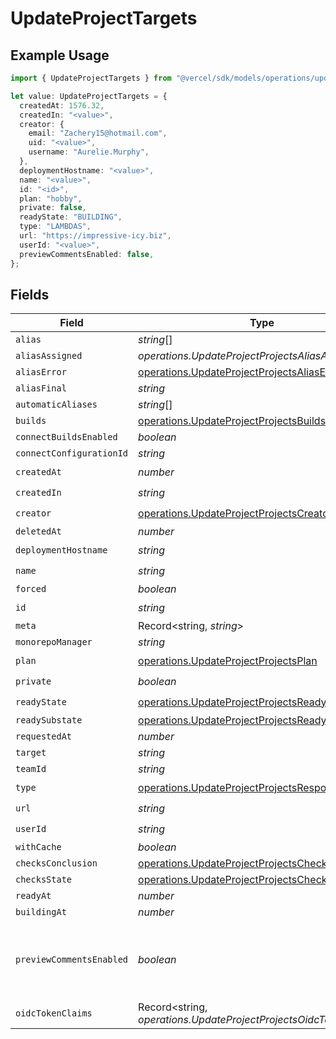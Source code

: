 # UpdateProjectTargets

## Example Usage

```typescript
import { UpdateProjectTargets } from "@vercel/sdk/models/operations/updateproject.js";

let value: UpdateProjectTargets = {
  createdAt: 1576.32,
  createdIn: "<value>",
  creator: {
    email: "Zachery15@hotmail.com",
    uid: "<value>",
    username: "Aurelie.Murphy",
  },
  deploymentHostname: "<value>",
  name: "<value>",
  id: "<id>",
  plan: "hobby",
  private: false,
  readyState: "BUILDING",
  type: "LAMBDAS",
  url: "https://impressive-icy.biz",
  userId: "<value>",
  previewCommentsEnabled: false,
};
```

## Fields

| Field                                                                                                                | Type                                                                                                                 | Required                                                                                                             | Description                                                                                                          | Example                                                                                                              |
| -------------------------------------------------------------------------------------------------------------------- | -------------------------------------------------------------------------------------------------------------------- | -------------------------------------------------------------------------------------------------------------------- | -------------------------------------------------------------------------------------------------------------------- | -------------------------------------------------------------------------------------------------------------------- |
| `alias`                                                                                                              | *string*[]                                                                                                           | :heavy_minus_sign:                                                                                                   | N/A                                                                                                                  |                                                                                                                      |
| `aliasAssigned`                                                                                                      | *operations.UpdateProjectProjectsAliasAssigned*                                                                      | :heavy_minus_sign:                                                                                                   | N/A                                                                                                                  |                                                                                                                      |
| `aliasError`                                                                                                         | [operations.UpdateProjectProjectsAliasError](../../models/operations/updateprojectprojectsaliaserror.md)             | :heavy_minus_sign:                                                                                                   | N/A                                                                                                                  |                                                                                                                      |
| `aliasFinal`                                                                                                         | *string*                                                                                                             | :heavy_minus_sign:                                                                                                   | N/A                                                                                                                  |                                                                                                                      |
| `automaticAliases`                                                                                                   | *string*[]                                                                                                           | :heavy_minus_sign:                                                                                                   | N/A                                                                                                                  |                                                                                                                      |
| `builds`                                                                                                             | [operations.UpdateProjectProjectsBuilds](../../models/operations/updateprojectprojectsbuilds.md)[]                   | :heavy_minus_sign:                                                                                                   | N/A                                                                                                                  |                                                                                                                      |
| `connectBuildsEnabled`                                                                                               | *boolean*                                                                                                            | :heavy_minus_sign:                                                                                                   | N/A                                                                                                                  |                                                                                                                      |
| `connectConfigurationId`                                                                                             | *string*                                                                                                             | :heavy_minus_sign:                                                                                                   | N/A                                                                                                                  |                                                                                                                      |
| `createdAt`                                                                                                          | *number*                                                                                                             | :heavy_check_mark:                                                                                                   | N/A                                                                                                                  |                                                                                                                      |
| `createdIn`                                                                                                          | *string*                                                                                                             | :heavy_check_mark:                                                                                                   | N/A                                                                                                                  |                                                                                                                      |
| `creator`                                                                                                            | [operations.UpdateProjectProjectsCreator](../../models/operations/updateprojectprojectscreator.md)                   | :heavy_check_mark:                                                                                                   | N/A                                                                                                                  |                                                                                                                      |
| `deletedAt`                                                                                                          | *number*                                                                                                             | :heavy_minus_sign:                                                                                                   | N/A                                                                                                                  |                                                                                                                      |
| `deploymentHostname`                                                                                                 | *string*                                                                                                             | :heavy_check_mark:                                                                                                   | N/A                                                                                                                  |                                                                                                                      |
| `name`                                                                                                               | *string*                                                                                                             | :heavy_check_mark:                                                                                                   | N/A                                                                                                                  |                                                                                                                      |
| `forced`                                                                                                             | *boolean*                                                                                                            | :heavy_minus_sign:                                                                                                   | N/A                                                                                                                  |                                                                                                                      |
| `id`                                                                                                                 | *string*                                                                                                             | :heavy_check_mark:                                                                                                   | N/A                                                                                                                  |                                                                                                                      |
| `meta`                                                                                                               | Record<string, *string*>                                                                                             | :heavy_minus_sign:                                                                                                   | N/A                                                                                                                  |                                                                                                                      |
| `monorepoManager`                                                                                                    | *string*                                                                                                             | :heavy_minus_sign:                                                                                                   | N/A                                                                                                                  |                                                                                                                      |
| `plan`                                                                                                               | [operations.UpdateProjectProjectsPlan](../../models/operations/updateprojectprojectsplan.md)                         | :heavy_check_mark:                                                                                                   | N/A                                                                                                                  |                                                                                                                      |
| `private`                                                                                                            | *boolean*                                                                                                            | :heavy_check_mark:                                                                                                   | N/A                                                                                                                  |                                                                                                                      |
| `readyState`                                                                                                         | [operations.UpdateProjectProjectsReadyState](../../models/operations/updateprojectprojectsreadystate.md)             | :heavy_check_mark:                                                                                                   | N/A                                                                                                                  |                                                                                                                      |
| `readySubstate`                                                                                                      | [operations.UpdateProjectProjectsReadySubstate](../../models/operations/updateprojectprojectsreadysubstate.md)       | :heavy_minus_sign:                                                                                                   | N/A                                                                                                                  |                                                                                                                      |
| `requestedAt`                                                                                                        | *number*                                                                                                             | :heavy_minus_sign:                                                                                                   | N/A                                                                                                                  |                                                                                                                      |
| `target`                                                                                                             | *string*                                                                                                             | :heavy_minus_sign:                                                                                                   | N/A                                                                                                                  |                                                                                                                      |
| `teamId`                                                                                                             | *string*                                                                                                             | :heavy_minus_sign:                                                                                                   | N/A                                                                                                                  |                                                                                                                      |
| `type`                                                                                                               | [operations.UpdateProjectProjectsResponseType](../../models/operations/updateprojectprojectsresponsetype.md)         | :heavy_check_mark:                                                                                                   | N/A                                                                                                                  |                                                                                                                      |
| `url`                                                                                                                | *string*                                                                                                             | :heavy_check_mark:                                                                                                   | N/A                                                                                                                  |                                                                                                                      |
| `userId`                                                                                                             | *string*                                                                                                             | :heavy_check_mark:                                                                                                   | N/A                                                                                                                  |                                                                                                                      |
| `withCache`                                                                                                          | *boolean*                                                                                                            | :heavy_minus_sign:                                                                                                   | N/A                                                                                                                  |                                                                                                                      |
| `checksConclusion`                                                                                                   | [operations.UpdateProjectProjectsChecksConclusion](../../models/operations/updateprojectprojectschecksconclusion.md) | :heavy_minus_sign:                                                                                                   | N/A                                                                                                                  |                                                                                                                      |
| `checksState`                                                                                                        | [operations.UpdateProjectProjectsChecksState](../../models/operations/updateprojectprojectschecksstate.md)           | :heavy_minus_sign:                                                                                                   | N/A                                                                                                                  |                                                                                                                      |
| `readyAt`                                                                                                            | *number*                                                                                                             | :heavy_minus_sign:                                                                                                   | N/A                                                                                                                  |                                                                                                                      |
| `buildingAt`                                                                                                         | *number*                                                                                                             | :heavy_minus_sign:                                                                                                   | N/A                                                                                                                  |                                                                                                                      |
| `previewCommentsEnabled`                                                                                             | *boolean*                                                                                                            | :heavy_minus_sign:                                                                                                   | Whether or not preview comments are enabled for the deployment                                                       | false                                                                                                                |
| `oidcTokenClaims`                                                                                                    | Record<string, *operations.UpdateProjectProjectsOidcTokenClaims*>                                                    | :heavy_minus_sign:                                                                                                   | N/A                                                                                                                  |                                                                                                                      |